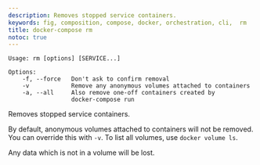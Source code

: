 ```yaml
---
description: Removes stopped service containers.
keywords: fig, composition, compose, docker, orchestration, cli,  rm
title: docker-compose rm
notoc: true
---
```


```
Usage: rm [options] [SERVICE...]

Options:
    -f, --force   Don't ask to confirm removal
    -v            Remove any anonymous volumes attached to containers
    -a, --all     Also remove one-off containers created by
                  docker-compose run
```

Removes stopped service containers.

By default, anonymous volumes attached to containers will not be removed. You
can override this with `-v`. To list all volumes, use `docker volume ls`.

Any data which is not in a volume will be lost.
